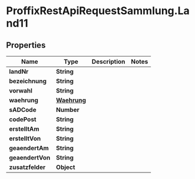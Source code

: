 # ProffixRestApiRequestSammlung.Land11

## Properties
Name | Type | Description | Notes
------------ | ------------- | ------------- | -------------
**landNr** | **String** |  | 
**bezeichnung** | **String** |  | 
**vorwahl** | **String** |  | 
**waehrung** | [**Waehrung**](Waehrung.md) |  | 
**sADCode** | **Number** |  | 
**codePost** | **String** |  | 
**erstelltAm** | **String** |  | 
**erstelltVon** | **String** |  | 
**geaendertAm** | **String** |  | 
**geaendertVon** | **String** |  | 
**zusatzfelder** | **Object** |  | 


